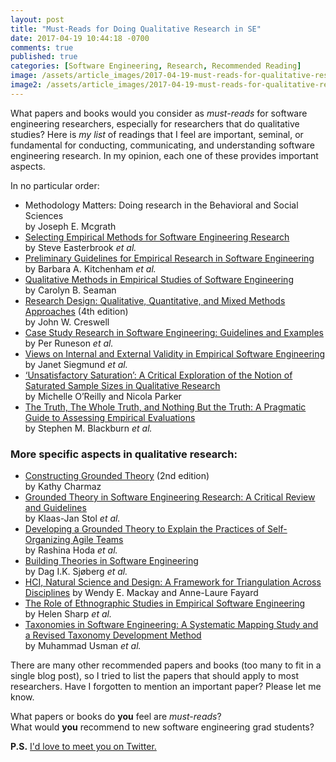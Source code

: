 ```yaml
---
layout: post
title: "Must-Reads for Doing Qualitative Research in SE"
date: 2017-04-19 10:44:18 -0700
comments: true
published: true
categories: [Software Engineering, Research, Recommended Reading]
image: /assets/article_images/2017-04-19-must-reads-for-qualitative-research-in-se/background.jpg
image2: /assets/article_images/2017-04-19-must-reads-for-qualitative-research-in-se/background-mobile.jpg
---
```


What papers and books would you consider as *must-reads* for software engineering researchers, especially for researchers that do qualitative studies? Here is *my list* of readings that I feel are important, seminal, or fundamental for conducting, communicating, and understanding software engineering research. In my opinion, each one of these provides important aspects.

<!--more-->

In no particular order:

- Methodology Matters: Doing research in the Behavioral and Social Sciences<br>by Joseph E. Mcgrath
- [Selecting Empirical Methods for Software Engineering Research](https://link.springer.com/chapter/10.1007%2F978-1-84800-044-5_11)<br>by Steve Easterbrook *et al.*
- [Preliminary Guidelines for Empirical Research in Software Engineering](http://ieeexplore.ieee.org/abstract/document/1027796/)<br>by Barbara A. Kitchenham *et al.*
- [Qualitative Methods in Empirical Studies of Software Engineering](http://ieeexplore.ieee.org/abstract/document/799955/)<br>by Carolyn B. Seaman
- [Research Design: Qualitative, Quantitative, and Mixed Methods Approaches](https://www.amazon.ca/Research-Design-Qualitative-Quantitative-Approaches/dp/1452226105) (4th edition)<br>by John W. Creswell
- [Case Study Research in Software Engineering: Guidelines and Examples](https://www.amazon.com/Case-Study-Research-Software-Engineering/dp/1118104358)<br>by   Per Runeson *et al.*
- [Views on Internal and External Validity in Empirical Software Engineering](http://dl.acm.org/citation.cfm?id=2818759)<br>by Janet Siegmund *et al.*
- [‘Unsatisfactory Saturation’: A Critical Exploration of the Notion of Saturated Sample Sizes in Qualitative Research](http://journals.sagepub.com/doi/abs/10.1177/1468794112446106)<br>by Michelle O’Reilly and Nicola Parker
- [The Truth, The Whole Truth, and Nothing But the Truth: A Pragmatic Guide to Assessing Empirical Evaluations](https://dl.acm.org/citation.cfm?id=2983574)<br>by Stephen M. Blackburn *et al.*

### More specific aspects in qualitative research:

- [Constructing Grounded Theory](https://www.amazon.ca/Constructing-Grounded-Theory-Kathy-Charmaz/dp/0857029142) (2nd edition)<br>by Kathy Charmaz
- [Grounded Theory in Software Engineering Research: A Critical Review and Guidelines](http://dl.acm.org/citation.cfm?id=2884833)<br>by Klaas-Jan Stol *et al.*
- [Developing a Grounded Theory to Explain the Practices of Self-Organizing Agile Teams](https://link.springer.com/article/10.1007%2Fs10664-011-9161-0)<br>by Rashina Hoda *et al.*
- [Building Theories in Software Engineering](https://link.springer.com/chapter/10.1007%2F978-1-84800-044-5_12#page-1)<br>by Dag I.K. Sjøberg *et al.*
- [HCI, Natural Science and Design: A Framework for Triangulation Across Disciplines](https://dl.acm.org/citation.cfm?id=263612) by Wendy E. Mackay and Anne-Laure Fayard
- [The Role of Ethnographic Studies in Empirical Software Engineering](http://ieeexplore.ieee.org/abstract/document/7387744/)<br>by Helen Sharp *et al.*
- [Taxonomies in Software Engineering: A Systematic Mapping Study and
a Revised Taxonomy Development Method](http://www.sciencedirect.com/science/article/pii/S0950584917300472)<br>by Muhammad Usman *et al.*

There are many other recommended papers and books (too many to fit in a single blog post), so I tried to list the papers that should apply to most researchers. Have I forgotten to mention an important paper? Please let me know.

What papers or books do **you** feel are *must-reads*?  
What would **you** recommend to new software engineering grad students?  

**P.S.** [I'd love to meet you on Twitter.](https://twitter.com/alexeyzagalsky)